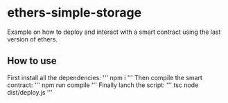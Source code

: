 # ethers-simple-storage
Example on how to deploy and interact with a smart contract using the last version of ethers.

## How to use
First install all the dependencies:
'''
npm i
'''
Then compile the smart contract:
'''
npm run compile
'''
Finally lanch the script:
'''
tsc
node dist/deploy.js
'''
